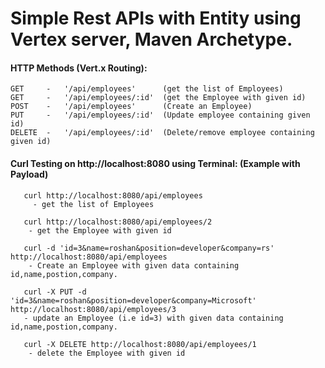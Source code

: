 # Simple Rest APIs with Entity using Vertex server, Maven Archetype.

 #### HTTP Methods (Vert.x Routing):
	GET     -   '/api/employees'      (get the list of Employees)
	GET     -   '/api/employees/:id'  (get the Employee with given id)
	POST    -   '/api/employees'      (Create an Employee)
	PUT     -   '/api/employees/:id'  (Update employee containing given id)
	DELETE  -   '/api/employees/:id'  (Delete/remove employee containing given id)


#### Curl Testing on http://localhost:8080 using Terminal: (Example with Payload)

	   curl http://localhost:8080/api/employees
	     - get the list of Employees

	   curl http://localhost:8080/api/employees/2
	    - get the Employee with given id

	   curl -d 'id=3&name=roshan&position=developer&company=rs' http://localhost:8080/api/employees
	    - Create an Employee with given data containing id,name,postion,company.

	   curl -X PUT -d 'id=3&name=roshan&position=developer&company=Microsoft' http://localhost:8080/api/employees/3
	   - update an Employee (i.e id=3) with given data containing id,name,postion,company.

	   curl -X DELETE http://localhost:8080/api/employees/1
	    - delete the Employee with given id



